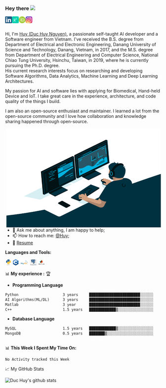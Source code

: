 ### Hey there <img src="https://media.giphy.com/media/hvRJCLFzcasrR4ia7z/giphy.gif" width="25px">


<a href="https://www.linkedin.com/in/duc-huy-nguyen-242a69163/">
  <img align="left" alt="Duc Huy's LinkedIN" width="22px" src="images_and_icons/linkedin-logo-copy.png" />
</a>

<a href="https://www.researchgate.net/profile/Duc-Nguyen-162">
  <img align="left" alt="Duc Huy's Research Gate" width="22px" src="images_and_icons/ResearchGateLogo.png" />
</a>

<a href="https://orcid.org/0000-0003-0216-2946">
  <img align="left" alt="Duc Huy's ORCID" width="22px" src="images_and_icons/ORCID_LOGO.png" />
</a>

<a href="https://www.instagram.com/dhuynguyen94/">
  <img align="left" alt="Duc Huy's ORCID" width="22px" src="images_and_icons/new_instagram_logo-1024x1024.jpg" />
</a>
<br>

<br>Hi, I'm [Huy (Duc Huy Nguyen)](https://www.linkedin.com/in/duc-huy-nguyen-242a69163/), a passionate self-taught AI developer and a Software engineer from Vietnam.
I've received the B.S. degree from Department of Electrical and Electronic Engineering, Danang University of Science and Technology, Danang, Vietnam, in 2017, 
and the M.S. degree from Department of Electrical Engineering and Computer Science, National Chiao Tung University, Hsinchu, Taiwan, in 2019, 
where he is currently pursuing the Ph.D. degree.  
His current research interests focus on researching and developing 
Software Algorithms, 
Data Analytics, 
Machine Learning 
and Deep Learning Architectures.
 
My passion for AI and software lies with applying for Biomedical, Hand-held Device and IoT. 
I take great care in the experience, architecture, and code quality of the things I build.

I am also an open-source enthusiast and maintainer. I learned a lot from the open-source community and I love how collaboration and knowledge sharing happened through open-source.


  <img align="right" alt="GIF" src="code.gif?raw=true" width="500" height="320" />
  
- 💬 Ask me about anything, I am happy to help;
- 📫 How to reach me: [@Huy](https://dhuynguyen94.github.io/);
- 📝 [Resume](https://dhuynguyen94.github.io/documents/CV_2021_academic_NGUYENDUCHUY_main.pdf)

**Languages and Tools:**  

<code><img height="20" src="images_and_icons/python_logo.png"></code>
<code><img height="20" src="images_and_icons/cpp_logo.png"></code>
<code><img height="20" src="images_and_icons/MySQL-Logo.wine.png"></code>
<code><img height="20" src="images_and_icons/postgresSQL_logo.png"></code>
<code><img height="20" src="images_and_icons/Icon-Matlab_0.png"></code>

📊 **My experience :** 🏆
<!--START_SECTION:waka-->
- **Programming Language**
```text
Python                    3 years     ███████████████████████░░░░░░   
AI Algorithms(ML/DL)      3 years     ███████████████████████░░░░░░  
Matlab                    3 year      ███████████████████████░░░░░░    
C++                       1.5 years   ████████████▒░░░░░░░░░░░░░░░░   
```
- **Database Language**
```text
MySQL                     1.5 years   ████████████▒░░░░░░░░░░░░░░░░
MongoDB                   0.5 years   ███████▒░░░░░░░░░░░░░░░░░░░░░
  
```


📊 **This Week I Spent My Time On:**
<!--START_SECTION:waka-->
```text
No Activity tracked this Week
```
<!--END_SECTION:waka-->



📈 My GitHub Stats

![Duc Huy's github stats](https://github-readme-stats.vercel.app/api?username=dhuynguyen94&show_icons=true&theme=radical)



